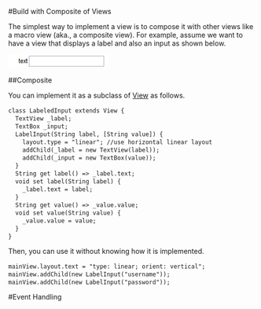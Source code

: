 #Build with Composite of Views

The simplest way to implement a view is to compose it with other views like a macro view (aka., a composite view). For example, assume we want to have a view that displays a label and also an input as shown below.

![A Composite View](composite.jpg)

##Composite

You can implement it as a subclass of [View](api:view) as follows.

    class LabeledInput extends View {
      TextView _label;
      TextBox _input;
      LabelInput(String label, [String value]) {
        layout.type = "linear"; //use horizontal linear layout
        addChild(_label = new TextView(label));
        addChild(_input = new TextBox(value));
      }
      String get label() => _label.text;
      void set label(String label) {
        _label.text = label;
      }
      String get value() => _value.value;
      void set value(String value) {
        _value.value = value;
      }
    }

Then, you can use it without knowing how it is implemented.

    mainView.layout.text = "type: linear; orient: vertical";
    mainView.addChild(new LabelInput("username"));
    mainView.addChild(new LabelInput("password"));

#Event Handling
